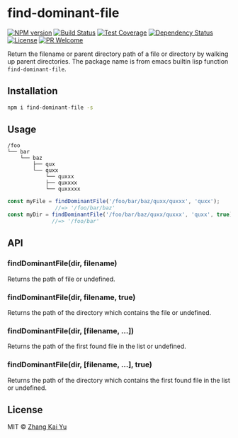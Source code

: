 # find-dominant-file
[![NPM version][npm-image]][npm-url]
[![Build Status][travis-image]][travis-url]
[![Test Coverage][cov-image]][cov-url]
[![Dependency Status][daviddm-image]][daviddm-url]
[![License][license-image]][license-url]
[![PR Welcome][pr-image]][pr-url]

Return the filename or parent directory path of a file or directory by walking
up parent directories. The package name is from emacs builtin lisp function
`find-dominant-file`.

## Installation

```bash
npm i find-dominant-file -s
```

## Usage

```
/foo
└── bar
    └── baz
        ├── qux
        └── quxx
            └── quxxx
            ├── quxxxx
            └── quxxxxx
```

``` js
const myFile = findDominantFile('/foo/bar/baz/quxx/quxxx', 'quxx');
               //=> '/foo/bar/baz'
const myDir = findDominantFile('/foo/bar/baz/quxx/quxxx', 'quxx', true);
              //=> '/foo/bar'
```

## API

### findDominantFile(dir, filename)

Returns the path of file or undefined.

### findDominantFile(dir, filename, true)

Returns the path of the directory which contains the file or undefined.

### findDominantFile(dir, [filename, ...])

Returns the path of the first found file in the list or undefined.

### findDominantFile(dir, [filename, ...], true)

Returns the path of the directory which contains the first found file in the
list or undefined.

## License

MIT © [Zhang Kai Yu][license-url]

[npm-image]: https://badge.fury.io/js/find-dominant-file.svg
[npm-url]: https://npmjs.org/package/find-dominant-file
[travis-image]: https://travis-ci.org/zhangkaiyulw/find-dominant-file.svg?branch=master
[travis-url]: https://travis-ci.org/zhangkaiyulw/find-dominant-file
[cov-image]: https://codecov.io/gh/zhangkaiyulw/find-dominant-file/branch/master/graph/badge.svg
[cov-url]: https://codecov.io/gh/zhangkaiyulw/find-dominant-file
[daviddm-image]: https://david-dm.org/zhangkaiyulw/find-dominant-file.svg?theme=shields.io
[daviddm-url]: https://david-dm.org/zhangkaiyulw/find-dominant-file
[license-image]: https://img.shields.io/github/license/zhangkaiyulw/find-dominant-file.svg
[license-url]: https://github.com/zhangkaiyulw/find-dominant-file/blob/master/LICENSE
[pr-image]: https://img.shields.io/badge/PRs-welcome-brightgreen.svg
[pr-url]: https://github.com/zhangkaiyulw/find-dominant-file/blob/master/CONTRIBUTING.md
